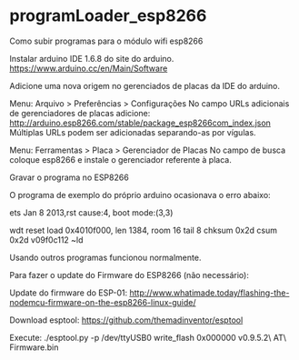 # programLoader_esp8266
Como subir programas para o módulo wifi esp8266

Instalar arduino IDE 1.6.8 do site do arduino.
https://www.arduino.cc/en/Main/Software

Adicione uma nova origem no gerenciados de placas da IDE do arduino.

Menu: Arquivo > Preferências > Configurações
No campo URLs adicionais de gerenciadores de placas adicione:
http://arduino.esp8266.com/stable/package_esp8266com_index.json
Múltiplas URLs podem ser adicionadas separando-as por vígulas.

Menu: Ferramentas > Placa > Gerenciador de Placas
No campo de busca coloque esp8266 e instale o gerenciador referente à placa.

Gravar o programa no ESP8266

O programa de exemplo do próprio arduino ocasionava o erro abaixo:

 ets Jan  8 2013,rst cause:4, boot mode:(3,3)

wdt reset
load 0x4010f000, len 1384, room 16 
tail 8
chksum 0x2d
csum 0x2d
v09f0c112
~ld

Usando outros programas funcionou normalmente.

Para fazer o update do Firmware do ESP8266 (não necessário):

Update do firmware do ESP-01:
http://www.whatimade.today/flashing-the-nodemcu-firmware-on-the-esp8266-linux-guide/

Download esptool:
https://github.com/themadinventor/esptool

Execute:
./esptool.py -p /dev/ttyUSB0 write_flash 0x000000 v0.9.5.2\ AT\ Firmware.bin


